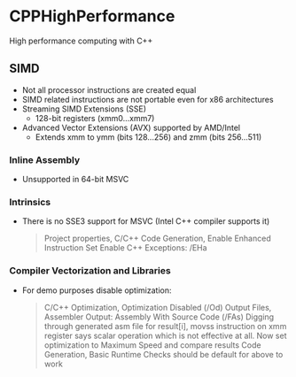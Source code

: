 # CPPHighPerformance
High performance computing with C++



## SIMD
- Not all processor instructions are created equal
- SIMD related instructions are not portable even for x86 architectures
- Streaming SIMD Extensions (SSE)
    - 128-bit registers (xmm0...xmm7)
- Advanced Vector Extensions (AVX) supported by AMD/Intel
    - Extends xmm to ymm (bits 128...256) and zmm (bits 256...511)


### Inline Assembly
- Unsupported in 64-bit MSVC


### Intrinsics
- There is no SSE3 support for MSVC (Intel C++ compiler supports it)
    > Project properties, C/C++ Code Generation, Enable Enhanced Instruction Set
    > Enable C++ Exceptions: /EHa


### Compiler Vectorization and Libraries
- For demo purposes disable optimization:
    > C/C++ Optimization, Optimization Disabled (/Od)
	> Output Files, Assembler Output: Assembly With Source Code (/FAs)
Digging through generated asm file for result[i], movss instruction on xmm register
says scalar operation which is not effective at all.
    > Now set optimization to Maximum Speed and compare results
	> Code Generation, Basic Runtime Checks should be default for above to work

